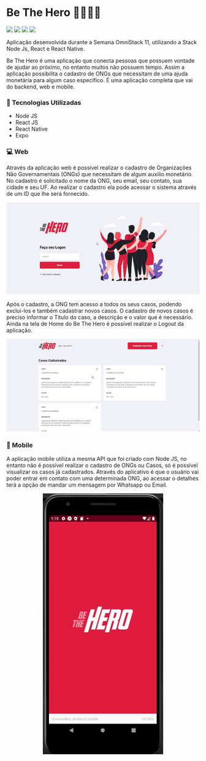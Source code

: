 # Be The Hero 🦸‍♂️🦸‍♀️
![](https://img.shields.io/github/languages/count/LuuizAlves/Be_The_Hero) ![](https://img.shields.io/github/languages/top/LuuizAlves/Be_The_Hero) ![](https://img.shields.io/github/last-commit/LuuizAlves/Be_The_Hero) ![](https://img.shields.io/github/repo-size/LuuizAlves/Be_The_Hero)

Aplicação desenvolvida durante a Semana OmniStack 11, utilizando a Stack Node Js, React e React Native.

Be The Hero é uma aplicação que conecta pessoas que possuem vontade de ajudar ao
próximo, no entanto muitos não possuem tempo. Assim a aplicação possibilita o cadastro
de ONGs  que necessitam de uma ajuda monetária para algum caso específico. É uma
aplicação completa que vai do backend, web e mobile.

### 🚀 Tecnologias Utilizadas
- Node JS
- React JS
- React Native
- Expo

### 💻 Web
Através da aplicação web é possível realizar o cadastro de Organizações Não
Governamentais (ONGs) que necessitam de algum auxilio monetário. No cadastro é
solicitado o nome da ONG, seu email, seu contato, sua cidade e seu UF. Ao realizar o
cadastro ela pode acessar o sistema através de um ID que lhe será fornecido.

![](https://github.com/LuuizAlves/Be_The_Hero/blob/master/frontend/github/BeTheHero.gif?raw=true)

Após o cadastro, a ONG tem acesso a todos os seus casos, podendo exclui-los e 
também cadastrar novos casos. O cadastro de novos casos é preciso informar o Título do
caso, a descrição e o valor que é necessário. Ainda na tela de Home do Be The Hero é
possível realizar o Logout da aplicação.

![](https://github.com/LuuizAlves/Be_The_Hero/blob/master/frontend/github/BeTheHero%20-%20Home.gif?raw=true)

### 📱 Mobile

A aplicação mobile utiliza a mesma API que foi criado com Node JS, no entanto não é
possível realizar o cadastro de ONGs ou Casos, só é possível visualizar os casos já
cadastrados. Através do aplicativo é que o usuário vai poder entrar em contato com uma
determinada ONG, ao acessar o detalhes terá a opção de mandar um mensagem por
Whatsapp ou Email.

<p align="center">
  <img src="https://github.com/LuuizAlves/Be_The_Hero/blob/master/frontend/github/BeTheHero%20-%20Mobile.gif?raw=true" alt="Sublime's custom image"/>
</p>
